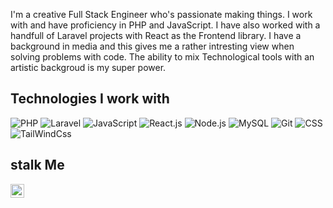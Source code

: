 <p>I'm a creative Full Stack Engineer who's passionate making things. I work with and have proficiency in PHP and JavaScript. I have also worked with a handfull of Laravel projects with React as the Frontend library. I have a background in media and this gives me a rather intresting view when solving problems with code. The ability to mix Technological tools with an artistic backgroud is my super power. </p>

## Technologies I work with

![PHP](https://img.shields.io/badge/-PHP-%232c3e50?style=for-the-badge&logo=PHP)
![Laravel](https://img.shields.io/badge/-Laravel-%232c3e50?style=for-the-badge&logo=laravel)
![JavaScript](https://img.shields.io/badge/-JavaScript-%232c3e50?style=for-the-badge&logo=javascript)
![React.js](https://img.shields.io/badge/-React.js-%232c3e50?style=for-the-badge&logo=react)
![Node.js](https://img.shields.io/badge/-Node.js-%232c3e50?style=for-the-badge&logo=node-dot-js)
![MySQL](https://img.shields.io/badge/-MySQL-%232c3e50?style=for-the-badge&logo=MySQL)
![Git](https://img.shields.io/badge/-Git-%232c3e50?style=for-the-badge&logo=git)
![CSS](https://img.shields.io/badge/-CSS-%232c3e50?style=for-the-badge&logo=css3)
![TailWindCss](https://img.shields.io/badge/-Tailwind-%232c3e50?style=for-the-badge&logo=tailwind)

## stalk Me

<a href="https://www.twitter.com/geniusyinka">
  <img align="left" alt="Twitter" width="22px" src="https://cdn.jsdelivr.net/npm/simple-icons@v3/icons/twitter.svg" />
</a>
